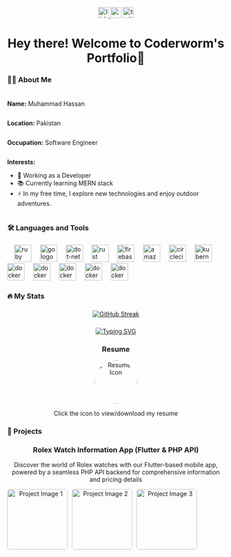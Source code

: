 <div align="center">
  <a href="https://www.linkedin.com/in/muhammad-hassan-307a23269/">
    <img src="https://img.shields.io/static/v1?message=LinkedIn&logo=linkedin&label=&color=0077B5&logoColor=white&labelColor=&style=for-the-badge" height="25" alt="linkedin logo"  />
  </a>
  <img src="https://img.shields.io/static/v1?message=Youtube&logo=youtube&label=&color=FF0000&logoColor=white&labelColor=&style=for-the-badge" height="25" alt="youtube logo"  />
  <img src="https://img.shields.io/static/v1?message=Twitter&logo=twitter&label=&color=1DA1F2&logoColor=white&labelColor=&style=for-the-badge" height="25" alt="twitter logo"  />
</div>

###

<h1 align="center">Hey there! Welcome to Coderworm's Portfolio👋</h1>

###

<h3 align="left">👩‍💻 About Me</h3>

###

<div style="display: flex; flex-direction: column;">
    <p><strong>Name:</strong> Muhammad Hassan</p>
    <p><strong>Location:</strong> Pakistan</p>
    <p><strong>Occupation:</strong> Software Engineer</p>
    <p><strong>Interests:</strong></p>
    <ul style="margin-top: 0;">
      <li>🔭 Working as a Developer</li>
      <li>📚 Currently learning MERN stack</li>
      <li>⚡ In my free time, I explore new technologies and enjoy outdoor adventures.</li>
    </ul>
  </div>

###

<h3 align="left">🛠 Languages and Tools</h3>

###

<div align="left">
  <img width="12" />
  <img src="https://cdn.jsdelivr.net/gh/devicons/devicon@latest/icons/githubcodespaces/githubcodespaces-original.svg" height="40" alt="ruby logo"  />
  <img width="12" />
  <img src="https://cdn.jsdelivr.net/gh/devicons/devicon@latest/icons/flutter/flutter-original.svg" height="40" alt="go logo"  />
  <img width="12" />
  <img src="https://cdn.jsdelivr.net/gh/devicons/devicon@latest/icons/dart/dart-original.svg" height="40" alt="dot-net logo"  />
  <img width="12" />
  <img src="https://cdn.jsdelivr.net/gh/devicons/devicon@latest/icons/firebase/firebase-original.svg" height="40" alt="rust logo"  />
  <img width="12" />
  <img src="https://cdn.jsdelivr.net/gh/devicons/devicon@latest/icons/php/php-original.svg" height="40" alt="firebase logo"  />
  <img width="12" />
  <img src="https://cdn.jsdelivr.net/gh/devicons/devicon@latest/icons/react/react-original.svg" height="40" alt="amazonwebservices logo"  />
  <img width="12" />
  <img src="https://cdn.jsdelivr.net/gh/devicons/devicon@latest/icons/vitejs/vitejs-original.svg" height="40" alt="circleci logo"  />
  <img width="12" />
  <img src="https://cdn.jsdelivr.net/gh/devicons/devicon@latest/icons/nodejs/nodejs-original.svg" height="40" alt="kubernetes logo"  />
  <img width="12" />
  <img src="https://cdn.jsdelivr.net/gh/devicons/devicon@latest/icons/android/android-original.svg" height="40" alt="docker logo"  />
  <img width="12" />
  <img src="https://cdn.jsdelivr.net/gh/devicons/devicon@latest/icons/html5/html5-original.svg" height="40" alt="docker logo"  />
  <img width="12" />
  <img src="https://cdn.jsdelivr.net/gh/devicons/devicon@latest/icons/css3/css3-original.svg" height="40" alt="docker logo"  />
  <img width="12" />
  <img src="https://cdn.jsdelivr.net/gh/devicons/devicon@latest/icons/javascript/javascript-original.svg" height="40" alt="docker logo"  />
  <img width="12" />
  <img src="https://cdn.jsdelivr.net/gh/devicons/devicon@latest/icons/express/express-original.svg" height="40" alt="docker logo"  />
  
</div>

###

<h3 align="left">🔥 My Stats</h3>

###

<div align="center">
  <a href="https://git.io/streak-stats"><img src="https://streak-stats.demolab.com?user=Coder%20Worm&theme=dark&hide_border=true&exclude_days=Mon%2CTue%2CWed%2CThu%2CFri" alt="GitHub Streak" /></a>
</div>

###

###

<div align="center">
<a href="https://git.io/typing-svg"><img src="https://readme-typing-svg.demolab.com?font=Fira+Code&pause=1000&color=24F7A7&random=false&width=435&lines=Coding+with+CoderWorm" alt="Typing SVG" /></a>
</div>

<div align="center">
  <h3>Resume</h3>
  <a href="https://drive.google.com/file/d/17dmQuUWvDLVjNQgKDDjpeoGAFsi7MH4c/view?usp=sharing" target="_blank">
    <img src="https://img.icons8.com/?size=256&id=251Vpt5Qt2i5&format=png" alt="Resume Icon" style="width: 100px; height: 100px; border-radius: 50%; object-fit: cover;" />
  </a>
  <p>Click the icon to view/download my resume</p>
</div>


<h3 align="left">🚀 Projects</h3>

###

<!-- Demo Project Section -->
<div align="center">
  <h3>Rolex Watch Information App (Flutter & PHP API)</h3>
  <p>Discover the world of Rolex watches with our Flutter-based mobile app, powered by a seamless PHP API backend for comprehensive information and pricing details</p>
  <div style="display: flex; flex-wrap: nowrap;">
    <a href="https://github.com/coderworm04/rolexapp.git">
      <img src="https://media.licdn.com/dms/image/D4D22AQGV8DN0YmbuYg/feedshare-shrink_1280/0/1710642575300?e=1713398400&v=beta&t=_Guf52gyQJFY1Kq-YV9lBIlJzvZE3YkR3_FgUEhFT1M" alt="Project Image 1" style="border-radius: 5px; margin-right: 10px; object-fit: cover;"  height="140"/>
    </a>
    <a href="https://github.com/coderworm04/rolexapp.git">
      <img src="https://media.licdn.com/dms/image/D4D22AQGvHHODqYTDSA/feedshare-shrink_1280/0/1710642575184?e=1713398400&v=beta&t=2LbDHMCdjRm9mjjG4mUzPQzp-shM_c7vqV3aZtzwWJo" alt="Project Image 2" style="border-radius: 5px; margin-right: 10px;  object-fit: cover;" height="140" />
    </a>
    <a href="https://github.com/coderworm04/rolexapp.git">
      <img src="https://media.licdn.com/dms/image/D4D22AQFgayNmEHwd7Q/feedshare-shrink_1280/0/1710642575011?e=1713398400&v=beta&t=ASonEfPnQ-UglYuR4AuFhcIWVnFaeAdj7PUCiTxh1MA" alt="Project Image 3" style="border-radius: 5px; object-fit: cover;" height="140"/>
    </a>
</div>

</div>
<!-- Add more project sections as needed -->

###
